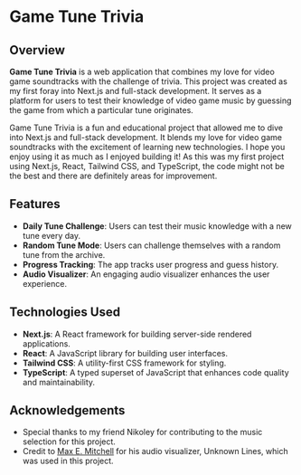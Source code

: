 # Game Tune Trivia

## Overview

**Game Tune Trivia** is a web application that combines my love for video game soundtracks with the challenge of trivia. This project was created as my first foray into Next.js and full-stack development. It serves as a platform for users to test their knowledge of video game music by guessing the game from which a particular tune originates.

Game Tune Trivia is a fun and educational project that allowed me to dive into Next.js and full-stack development. It blends my love for video game soundtracks with the excitement of learning new technologies. I hope you enjoy using it as much as I enjoyed building it! As this was my first project using Next.js, React, Tailwind CSS, and TypeScript, the code might not be the best and there are definitely areas for improvement.  

## Features

- **Daily Tune Challenge**: Users can test their music knowledge with a new tune every day.
- **Random Tune Mode**: Users can challenge themselves with a random tune from the archive.
- **Progress Tracking**: The app tracks user progress and guess history.
- **Audio Visualizer**: An engaging audio visualizer enhances the user experience.

## Technologies Used

- **Next.js**: A React framework for building server-side rendered applications.
- **React**: A JavaScript library for building user interfaces.
- **Tailwind CSS**: A utility-first CSS framework for styling.
- **TypeScript**: A typed superset of JavaScript that enhances code quality and maintainability.

## Acknowledgements

- Special thanks to my friend Nikoley for contributing to the music selection for this project.
- Credit to [Max E. Mitchell](https://www.maxemitchell.com/code_art/unknown_lines) for his audio visualizer, Unknown Lines, which was used in this project.

